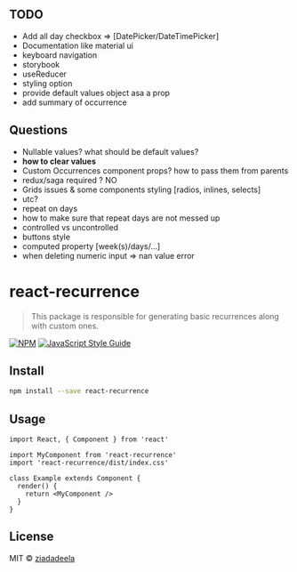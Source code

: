 ## TODO

- Add all day checkbox => [DatePicker/DateTimePicker] 
- Documentation like material ui
- keyboard navigation
- storybook
- useReducer
- styling option
- provide default values object asa a prop
- add summary of occurrence
## Questions

- Nullable values? what should be default values?
- **how to clear values**
- Custom Occurrences component props? how to pass them from parents
- redux/saga required ? NO
- Grids issues & some components styling [radios, inlines, selects]
- utc?
- repeat on days
- how to make sure that repeat days are not messed up
- controlled vs uncontrolled
- buttons style
- computed property [week(s)/days/...]
- when deleting numeric input => nan value error

# react-recurrence

> This package is responsible for generating basic recurrences along with custom ones.

[![NPM](https://img.shields.io/npm/v/react-recurrence.svg)](https://www.npmjs.com/package/react-recurrence) [![JavaScript Style Guide](https://img.shields.io/badge/code_style-standard-brightgreen.svg)](https://standardjs.com)

## Install

```bash
npm install --save react-recurrence
```

## Usage

```tsx
import React, { Component } from 'react'

import MyComponent from 'react-recurrence'
import 'react-recurrence/dist/index.css'

class Example extends Component {
  render() {
    return <MyComponent />
  }
}
```

## License

MIT © [ziadadeela](https://github.com/ziadadeela)
